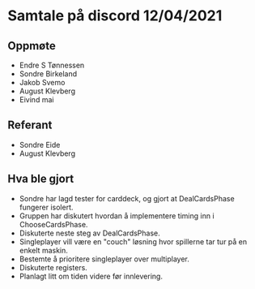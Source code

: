 # Samtale på discord 12/04/2021 


## Oppmøte
* Endre S Tønnessen
* Sondre Birkeland
* Jakob Svemo
* August Klevberg
* Eivind mai

## Referant
* Sondre Eide
* August Klevberg



## Hva ble gjort
* Sondre har lagd tester for carddeck, og gjort at DealCardsPhase fungerer isolert.
* Gruppen har diskutert hvordan å implementere timing inn i ChooseCardsPhase.
* Diskuterte neste steg av DealCardsPhase.
* Singleplayer vill være en "couch" løsning hvor spillerne tar tur på en enkelt maskin.
* Bestemte å prioritere singleplayer over multiplayer.
* Diskuterte registers.
* Planlagt litt om tiden videre før innlevering.



